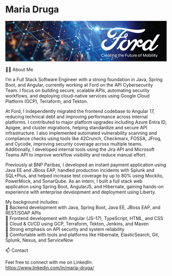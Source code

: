 # Maria Druga

![image](https://github.com/mariaaalexandra/mariaaalexandra/blob/main/Ford%20Banner.jpeg)

👩‍💻 About Me

I’m a Full Stack Software Engineer with a strong foundation in Java, Spring Boot, and Angular, currently working at Ford on the API Cybersecurity Team. I focus on building secure, scalable APIs, automating security workflows, and deploying cloud-native services using Google Cloud Platform (GCP), Terraform, and Tekton.

At Ford, I independently migrated the frontend codebase to Angular 17, reducing technical debt and improving performance across internal platforms. I contributed to major platform upgrades including Azure Entra ID, Apigee, and cluster migrations, helping standardize and secure API infrastructure. I also implemented automated vulnerability scanning and compliance checks using tools like 42Crunch, Checkmarx, FOSSA, JFrog, and Cycode, improving security coverage across multiple teams. Additionally, I developed internal tools using the Jira API and Microsoft Teams API to improve workflow visibility and reduce manual effort.

Previously at BNP Paribas, I developed an instant payment application using Java EE and JBoss EAP, handled production incidents with Splunk and SQL*Plus, and helped increase test coverage by up to 80% using Mockito, PowerMock, and SonarQube. As an intern, I built a full stack web application using Spring Boot, AngularJS, and Hibernate, gaining hands-on experience with enterprise development and deployment using Liberty.

My background includes:<br>
🔹 Backend development with Java, Spring Boot, Java EE, JBoss EAP, and REST/SOAP APIs<br>
🔹 Frontend development with Angular (JS–17), TypeScript, HTML, and CSS<br>
🔹 Cloud & CI/CD using GCP, Terraform, Tekton, Jenkins, and Maven<br>
🔹 Strong emphasis on API security and system reliability<br>
🔹 Comfortable with tools and platforms like Hibernate, ElasticSearch, Git, Splunk, Nexus, and ServiceNow<br>

📫 Contact

Feel free to connect with me on LinkedIn: https://www.linkedin.com/in/maria-druga/
